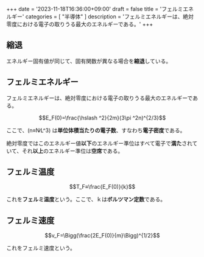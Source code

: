+++
date = '2023-11-18T16:36:00+09:00'
draft = false
title = 'フェルミエネルギー'
categories = [ "半導体" ]
description = 'フェルミエネルギーは、絶対零度における電子の取りうる最大のエネルギーである。'
+++

## 縮退

エネルギー固有値が同じて、固有関数が異なる場合を**縮退**している。

## フェルミエネルギー

フェルミエネルギーは、絶対零度における電子の取りうる最大のエネルギーである。

$$E_F(0)=\frac{\hslash ^2}{2m}(3\pi ^2n)^{2/3}$$

ここで、\(n≡N∕L^3\) は**単位体積当たりの電子数**、すなわち**電子密度**である。

絶対零度ではこのエネルギー値**以下**のエネルギー準位はすべて電子で**満た**されていて、それ**以上**のエネルギー準位は**空席**である。

## フェルミ温度

$$T_F≡\frac{E_F(0)}{k}$$

これを**フェルミ温度**という。ここで、ｋは**ボルツマン定数**である。

## フェルミ速度

$$v_F=\Bigg(\frac{2E_F(0)}{m}\Bigg)^{1/2}$$

これをフェルミ速度という。
